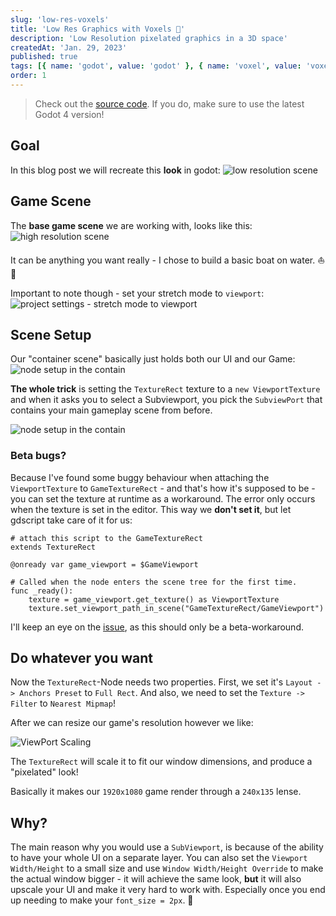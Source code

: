```yaml
---
slug: 'low-res-voxels'
title: 'Low Res Graphics with Voxels 🧊'
description: 'Low Resolution pixelated graphics in a 3D space'
createdAt: 'Jan. 29, 2023'
published: true
tags: [{ name: 'godot', value: 'godot' }, { name: 'voxel', value: 'voxel' }]
order: 1
---
```


> Check out the <a href="https://github.com/DennisSmuda/low-rez-voxel-demo" target="_blank" rel="noreferrer">source code</a>. If you do, make sure to use the latest Godot 4 version!

## Goal

In this blog post we will recreate this **look** in godot:
![low resolution scene](/images/blog/low-res-voxels/new.png)

## Game Scene

The **base game scene** we are working with, looks like this:
![high resolution scene](/images/blog/low-res-voxels/old.png)

It can be anything you want really - I chose to build a basic boat on water. ⛵️🌊

Important to note though - set your stretch mode to `viewport`:
![project settings - stretch mode to viewport](/images/blog/low-res-voxels/display_settings.png)

## Scene Setup

Our "container scene" basically just holds both our UI and our Game:
![node setup in the contain](/images/blog/low-res-voxels/scene_setup.png)

**The whole trick** is setting the `TextureRect` texture to a `new ViewportTexture` and when it asks you to select a Subviewport, you pick the `SubviewPort` that contains your main gameplay scene from before.

![node setup in the contain](/images/blog/low-res-voxels/viewport_texture.png)

### Beta bugs?

Because I've found some buggy behaviour when attaching the `ViewportTexture` to `GameTextureRect` - and that's how it's supposed to be - you can set the texture at runtime as a workaround. The error only occurs when the texture is set in the editor. This way we **don't set it**, but let gdscript take care of it for us:

```gdscript
# attach this script to the GameTextureRect
extends TextureRect

@onready var game_viewport = $GameViewport

# Called when the node enters the scene tree for the first time.
func _ready():
	texture = game_viewport.get_texture() as ViewportTexture
	texture.set_viewport_path_in_scene("GameTextureRect/GameViewport")

```

I'll keep an eye on the <a href="https://github.com/godotengine/godot/pull/64388" target="_blank" rel="noreferrer">issue</a>, as this should only be a beta-workaround.

## Do whatever you want

Now the `TextureRect`-Node needs two properties. First, we set it's `Layout -> Anchors Preset` to `Full Rect`. And also, we need to set the `Texture -> Filter` to `Nearest Mipmap`!

After we can resize our game's resolution however we like:

![ViewPort Scaling](/images/blog/low-res-voxels/viewport_settings.png)

The `TextureRect` will scale it to fit our window dimensions, and produce a "pixelated" look!

Basically it makes our `1920x1080` game render through a `240x135` lense.

## Why?

The main reason why you would use a `SubViewport`, is because of the ability to have your whole UI on a separate layer.
You can also set the `Viewport Width/Height` to a small size and use `Window Width/Height Override` to make the actual window bigger - it will achieve the same look, **but** it will also upscale your UI and make it very hard to work with. Especially once you end up needing to make your `font_size = 2px`. 🤔
